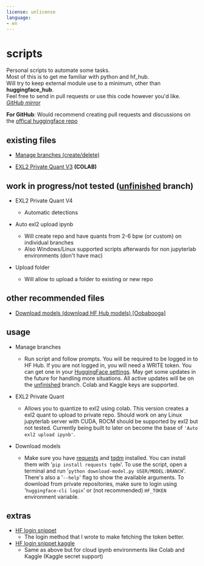 ```yaml
---
license: unlicense
language:
- en
---
```

# scripts

Personal scripts to automate some tasks.\
Most of this is to get me familiar with python and hf_hub.\
Will try to keep external module use to a minimum, other than **huggingface_hub**.\
Feel free to send in pull requests or use this code however you'd like.\
*[GitHub mirror](https://github.com/anthonyg5005/hf-scripts)*

**For GitHub**: Would recommend creating pull requests and discussions on the [offical huggingface repo](https://huggingface.co/Anthonyg5005/hf-scripts)

## existing files

- [Manage branches (create/delete)](https://huggingface.co/Anthonyg5005/hf-scripts/blob/main/manage%20branches.py)

- [EXL2 Private Quant V3](https://colab.research.google.com/drive/1Vc7d6JU3Z35OVHmtuMuhT830THJnzNfS?usp=sharing) **(COLAB)**

## work in progress/not tested ([unfinished](https://huggingface.co/Anthonyg5005/hf-scripts/tree/unfinished) branch)

- EXL2 Private Quant V4
  - Automatic detections

- Auto exl2 upload ipynb
  - Will create repo and have quants from 2-6 bpw (or custom) on individual branches
  - Also Windows/Linux supported scripts afterwards for non jupyterlab environments (don't have mac)

- Upload folder
  - Will allow to upload a folder to existing or new repo

## other recommended files

- [Download models (download HF Hub models) [Oobabooga]](https://github.com/oobabooga/text-generation-webui/blob/main/download-model.py)

## usage

- Manage branches
  - Run script and follow prompts. You will be required to be logged in to HF Hub. If you are not logged in, you will need a WRITE token. You can get one in your [HuggingFace settings](https://huggingface.co/settings/tokens). May get some updates in the future for handling more situations. All active updates will be on the [unfinished](https://huggingface.co/Anthonyg5005/hf-scripts/tree/unfinished) branch. Colab and Kaggle keys are supported.

- EXL2 Private Quant
  - Allows you to quantize to exl2 using colab. This version creates a exl2 quant to upload to private repo. Should work on any Linux jupyterlab server with CUDA, ROCM should be supported by exl2 but not tested. Currently being built to later on become the base of `'Auto exl2 upload ipynb'`.
  
- Download models
  - Make sure you have [requests](https://pypi.org/project/requests/) and [tqdm](https://pypi.org/project/tqdm/) installed. You can install them with '`pip install requests tqdm`'. To use the script, open a terminal and run '`python download-model.py USER/MODEL:BRANCH`'. There's also a '`--help`' flag to show the available arguments. To download from private repositories, make sure to login using '`huggingface-cli login`' or (not recommended) `HF_TOKEN` environment variable.

## extras

- [HF login snippet](https://huggingface.co/Anthonyg5005/hf-scripts/blob/main/HF%20Login%20Snippet.py)
  - The login method that I wrote to make fetching the token better.
- [HF login snippet kaggle](https://huggingface.co/Anthonyg5005/hf-scripts/blob/main/HF%20Login%20Snippet%20Kaggle.py)
  - Same as above but for cloud ipynb environments like Colab and Kaggle (Kaggle secret support)
